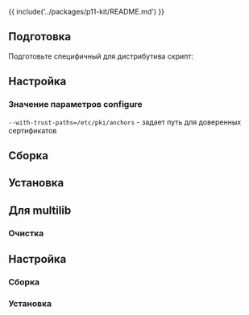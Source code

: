 {{ include('../packages/p11-kit/README.md') }}

## Подготовка

Подготовьте специфичный для дистрибутива скрипт:

<package-script :package="'p11-kit'" :type="'prepare'"></package-script>

## Настройка

<package-script :package="'p11-kit'" :type="'configure'"></package-script>

### Значение параметров configure

`--with-trust-paths=/etc/pki/anchors` - задает путь для доверенных сертификатов

## Сборка

<package-script :package="'p11-kit'" :type="'build'"></package-script>

## Установка

<package-script :package="'p11-kit'" :type="'install'"></package-script>

## Для multilib

### Очистка

<package-script :package="'p11-kit'" :type="'multi_prepare'"></package-script>

## Настройка

<package-script :package="'p11-kit'" :type="'multi_configure'"></package-script>

### Сборка

<package-script :package="'p11-kit'" :type="'multi_build'"></package-script>

### Установка

<package-script :package="'p11-kit'" :type="'multi_install'"></package-script>


